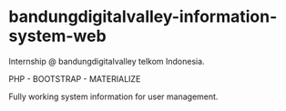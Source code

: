 # bandungdigitalvalley-information-system-web
Internship @ bandungdigitalvalley telkom Indonesia.

PHP - BOOTSTRAP - MATERIALIZE

Fully working system information for user management.
